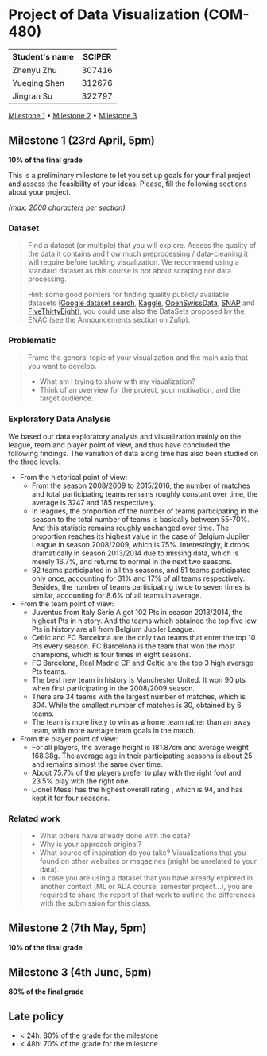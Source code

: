 # Project of Data Visualization (COM-480)

| Student's name | SCIPER |
| -------------- | ------ |
| Zhenyu Zhu| 307416 |
| Yueqing Shen| 312676 |
| Jingran Su| 322797 |

[Milestone 1](#milestone-1) • [Milestone 2](#milestone-2) • [Milestone 3](#milestone-3)

## Milestone 1 (23rd April, 5pm)

**10% of the final grade**

This is a preliminary milestone to let you set up goals for your final project and assess the feasibility of your ideas.
Please, fill the following sections about your project.

*(max. 2000 characters per section)*

### Dataset

> Find a dataset (or multiple) that you will explore. Assess the quality of the data it contains and how much preprocessing / data-cleaning it will require before tackling visualization. We recommend using a standard dataset as this course is not about scraping nor data processing.
>
> Hint: some good pointers for finding quality publicly available datasets ([Google dataset search](https://datasetsearch.research.google.com/), [Kaggle](https://www.kaggle.com/datasets), [OpenSwissData](https://opendata.swiss/en/), [SNAP](https://snap.stanford.edu/data/) and [FiveThirtyEight](https://data.fivethirtyeight.com/)), you could use also the DataSets proposed by the ENAC (see the Announcements section on Zulip).

### Problematic

> Frame the general topic of your visualization and the main axis that you want to develop.
> - What am I trying to show with my visualization?
> - Think of an overview for the project, your motivation, and the target audience.

### Exploratory Data Analysis

We based our data exploratory analysis and visualization mainly on the league, team and player point of view, and thus have concluded the following findings. The variation of data along time has also been studied on the three levels.

- From the historical point of view:
  - From the season 2008/2009 to 2015/2016, the number of matches and total participating teams remains roughly constant over time, the average is 3247 and 185 respectively.
  - In leagues, the proportion of the number of teams participating in the season to the total number of teams is basically between 55-70%. And this statistic remains roughly unchanged over time. The proportion reaches its highest value in the case of Belgium Jupiler League in season 2008/2009, which is 75%. Interestingly, it drops dramatically in season 2013/2014 due to missing data, which is merely 16.7%, and returns to normal in the next two seasons.
  - 92 teams participated in all the seasons, and 51 teams participated only once, accounting for 31% and 17% of all teams respectively. Besides, the number of teams participating twice to seven times is similar, accounting for 8.6% of all teams in average.
- From the team point of view:
  - Juventus from Italy Serie A got 102 Pts in season 2013/2014, the highest Pts in history. And the teams which obtained the top five low Pts in history are all from Belgium Jupiler League.
  - Celtic and FC Barcelona are the only two teams that enter the top 10 Pts every season. FC Barcelona is the team that won the most champions, which is four times in eight seasons. 
  - FC Barcelona, Real Madrid CF and Celtic are the top 3 high average Pts teams.
  - The best new team in history is Manchester United. It won 90 pts when first participating in the 2008/2009 season.
  - There are 34 teams with the largest number of matches, which is 304. While the smallest number of matches is 30, obtained by 6 teams.
  - The team is more likely to win as a home team rather than an away team, with more average team goals in the match.
- From the player point of view:
  - For all players, the average height is 181.87cm and average weight 168.38g. The average age in their participating seasons is about 25 and remains almost the same over time.
  - About 75.7% of the players prefer to play with the right foot and 23.5% play with the right one.
  - Lionel Messi has the highest overall rating , which is 94, and has kept it for four seasons.

### Related work


> - What others have already done with the data?
> - Why is your approach original?
> - What source of inspiration do you take? Visualizations that you found on other websites or magazines (might be unrelated to your data).
> - In case you are using a dataset that you have already explored in another context (ML or ADA course, semester project...), you are required to share the report of that work to outline the differences with the submission for this class.

## Milestone 2 (7th May, 5pm)

**10% of the final grade**


## Milestone 3 (4th June, 5pm)

**80% of the final grade**


## Late policy

- < 24h: 80% of the grade for the milestone
- < 48h: 70% of the grade for the milestone

